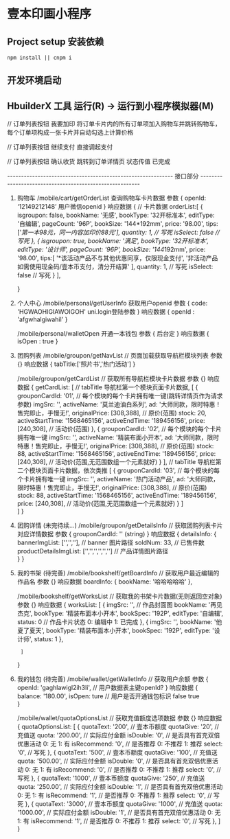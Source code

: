 # 壹本印画小程序

## Project setup 安装依赖
```
npm install || cnpm i

```

## 开发环境启动
## HbuilderX 工具 运行(R) -> 运行到小程序模拟器(M)

// 订单列表按钮 我要加印
将订单卡片内的所有订单项加入购物车并跳转购物车，每个订单项构成一张卡片并自动勾选上计算价格
 

// 订单列表按钮 继续支付
直接调起支付


// 订单列表按钮 确认收货
跳转到订单详情页 状态传值 已完成




------------------------------------------------------------ 接口部分 --------------------------------------------------------
1. 购物车
    /mobile/cart/getOrderList		查询购物车卡片数据
    参数
    {
        openId: ‘12149212148’  用户微信openid
    }
    响应数据
    {
        // 卡片数据
        orderList:[
            {
                isgroupon: false,
                bookName: '无感',
                bookType: '32开标准本',
                editType: '自编辑',
                pageCount: '96P',
                bookSize: '144*192mm',
                price: '98.00',
                tips:['*第一本98元，同一内容加印价88元'],
                quantity: 1,                // 写死 
                isSelect: false             // 写死
            },
            {
                isgroupon: true,
                bookName: '满足',
                bookType: '32开标准本',
                editType: '设计师',
                pageCount: '96P',
                bookSize: '144*192mm',
                price: '98.00',
                tips:[
                    '*该活动产品不与其他优惠同享，仅限现金支付',
                    '非活动产品如需使用现金码/壹本币支付，清分开结算'
                ],
                quantity: 1,                // 写死
                isSelect: false             // 写死
            }
        ],
        
    }


2. 个人中心
    /mobile/personal/getUserInfo         获取用户openid
    参数
    {
        code: 'HGWAOHIGIAWOIGOH'      uni.login登陆参数
    }
    响应数据
    {
        openId : 'afgwhalgiwahil'
    }


    /mobile/personal/walletOpen          开通一本钱包
    参数
    {
        后台定
    }
    响应数据
    {
        isOpen : true
    }


3. 团购列表
    /mobile/groupon/getNavList   // 页面加载获取导航栏模块列表
    参数
    {}
    响应数据
    {
        tabTitle:['照片书','热门活动']
    }

    /mobile/groupon/getCardList     // 获取所有导航栏模块卡片数据
    参数
    {}
    响应数据
    {
        getCardList: [
            // tabTitle 导航栏第一个模块页面卡片数据, 
            [
                        {
							grouponCardId: '01',					// 每个模块的每个卡片拥有唯一键(跳转详情页作为请求参数)
                            imgSrc: '',
                            activeName: '莫兰迪油白系列',
                            ad: '大师同款，限时特惠！售完即止，手慢无!',
                            originalPrice: [308,388],               // 原价(范围)
                            stock: 20,
                            activeStartTime: '1568465156',
                            activeEndTime: '189456156',
                            price: [240,308],                       // 活动价(范围)
                        },
                        {
							grouponCardId: '02',						// 每个模块的每个卡片拥有唯一键
                            imgSrc: '',
                            activeName: '精装布面小开本',
                            ad: '大师同款，限时特惠！售完即止，手慢无!',
                            originalPrice: [308,388],               // 原价(范围)
                            stock: 88,
                            activeStartTime: '1568465156',
                            activeEndTime: '189456156',
                            price: [240,308],                       // 活动价(范围,无范围数组一个元素就好)
                        }
            ],
            // tabTitle 导航栏第二个模块页面卡片数据，依次类推
            [
						{
							grouponCardId: '03',						// 每个模块的每个卡片拥有唯一键
						    imgSrc: '',
						    activeName: '热门活动产品',
						    ad: '大师同款，限时特惠！售完即止，手慢无!',
						    originalPrice: [308,388],               // 原价(范围)
						    stock: 88,
						    activeStartTime: '1568465156',
						    activeEndTime: '189456156',
						    price: [240,308],                       // 活动价(范围,无范围数组一个元素就好)
						}
			]                    
        ]
    }


4. 团购详情     (未完待续...)
    /mobile/groupon/getDetailsInfo          // 获取团购列表卡片对应详情数据
    参数
    {
        grouponCardId: ''    (string)
    }
    响应数据
    {
        detailsInfo: {
            bannerImgList: ['','',''],					// banner 图片路径
			soldNum: 33,								// 已售件数
			productDetailsImgList: ['','','','','','']	// 产品详情图片路径			
		}
    }


5. 我的书架     (待完善)
    /mobile/bookshelf/getBoardInfo            // 获取用户最近编辑的作品名
    参数
    {}
    响应数据
    boardInfo: {
		bookName: '哈哈哈哈哈'
	},





    /mobile/bookshelf/getWorksList            // 获取我的书架卡片数据(无则返回空对象)
    参数
    {}
    响应数据
    {
        worksList: [
                    {
                        imgSrc: '',						// 作品封面图
                        bookName: '再见杰克',
                        bookType: '精装布面本小开本',
                        bookSpec: '192P',
						editType: '自编辑',
						status: 0						// 作品卡片状态 0: 编辑中  1: 已完成
                    },
                    {
                        imgSrc: '',
                        bookName: '他夏了夏天',
                        bookType: '精装布面本小开本',
                        bookSpec: '192P',
						editType: '设计师',
						status: 1
                    },
					
        ]
    }



6. 我的钱包     (待完善)
    /mobile/wallet/getWalletInfo           // 获取用户余额
    参数
    {
        openId: 'gaghlawigl2ih3li',          // 用户数据表主键openId?
    }
    响应数据
    {
        balance: '180.00',
        isOpen: ture                        // 用户是否开通钱包标识   false  true   
    }


    /mobile/wallet/quotaOptionsList           // 获取充值额度选项数据
    参数
    {}
    响应数据
    {
        quotaOptionsList: [
					{
						quotaText: '200',	// 壹本币额度
						quotaGive: '20',	// 充值送 
						quota: '200.00',	// 实际应付金额
						isDouble: '0',		// 是否具有首充双倍优惠活动		0: 无  1: 有
						isRecommend: '0',	// 是否推荐			0: 不推荐	1: 推荐
						select: '0',		// 写死
					},
					{
						quotaText: '500',	// 壹本币额度
						quotaGive: '100',	// 充值送 
						quota: '500.00',	// 实际应付金额
						isDouble: '0',		// 是否具有首充双倍优惠活动		0: 无  1: 有
						isRecommend: '0',	// 是否推荐			0: 不推荐	1: 推荐
						select: '0',		// 写死
					},
					{
						quotaText: '1000',	// 壹本币额度
						quotaGive: '250',	// 充值送 
						quota: '250.00',	// 实际应付金额
						isDouble: '1',		// 是否具有首充双倍优惠活动		0: 无  1: 有
						isRecommend: '1',	// 是否推荐			0: 不推荐	1: 推荐
						select: '0',		// 写死
					},
					{
						quotaText: '3000',	// 壹本币额度
						quotaGive: '1000',	// 充值送 
						quota: '1000.00',	// 实际应付金额
						isDouble: '1',		// 是否具有首充双倍优惠活动		0: 无  1: 有
						isRecommend: '1',	// 是否推荐			0: 不推荐	1: 推荐
						select: '0',		// 写死
					},
		]
    }














